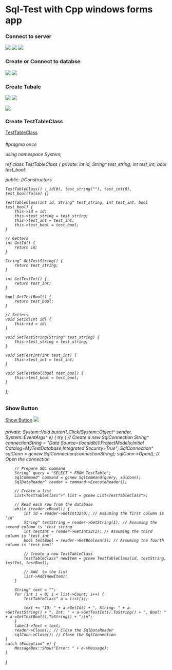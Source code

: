 <h1>Sql-Test with Cpp windows forms app</h1>

<h3>Connect to server</h3>
<img src="https://github.com/samandarmaxsutov/SQL-TEST-with-C-forms-app/assets/101328871/6d370f68-0699-4d8f-b092-884c638fbe0d"></img>
<img src="https://github.com/samandarmaxsutov/SQL-TEST-with-C-forms-app/assets/101328871/a795a225-1eec-4943-9111-b67d74c02dbf"></img>
<img src="https://github.com/samandarmaxsutov/SQL-TEST-with-C-forms-app/assets/101328871/9ad5e8f8-a404-4bed-970c-e5153b21e06f"></img>

<h3>Create or Connect to databse</h3>
<img src="https://github.com/samandarmaxsutov/SQL-TEST-with-C-forms-app/assets/101328871/7ad16cb2-8de1-4c32-90dc-b45d7a5d5623"></img>
<img src="https://github.com/samandarmaxsutov/SQL-TEST-with-C-forms-app/assets/101328871/4cf6fb0f-6163-4c11-b2b6-faf1860466c4"></img>

<h3>Create Tabale</h3>
<img src="https://github.com/samandarmaxsutov/SQL-TEST-with-C-forms-app/assets/101328871/0f91ade7-27f8-4eed-852b-fcb6119c98cd"></img>
<img src="https://github.com/samandarmaxsutov/SQL-TEST-with-C-forms-app/assets/101328871/49fc2e0e-157d-4ca7-b4f6-168bdd134d35"></img>

<img src="https://github.com/samandarmaxsutov/SQL-TEST-with-C-forms-app/assets/101328871/20b679fb-7f40-4d61-a159-a5b6de7a1389"></img>

<h3>Create TestTableClass</h3>
<a href="[https://github.com/samandarmaxsutov/SQL-TEST-with-C-forms-app/blob/master/MyForm.h](https://github.com/samandarmaxsutov/SQL-TEST-with-C-forms-app/blob/master/TestTableClass.cpp](https://github.com/samandarmaxsutov/SQL-TEST-with-C-forms-app/blob/master/TestTableClass.h)">TestTableClass</a>
<h6>
    #pragma once

using namespace System;

ref class TestTableClass
{
private:
    int id;
    String^ test_string;
    int test_int;
    bool test_bool;

public:
    //Constructors
    
    TestTableClass() : id(0), test_string(""), test_int(0), test_bool(false) {}

    TestTableClass(int id, String^ test_string, int test_int, bool test_bool) {
        this->id = id;
        this->test_string = test_string;
        this->test_int = test_int;
        this->test_bool = test_bool;
    }

    // Getters
    int GetId() {
        return id;
    }

    String^ GetTestString() {
        return test_string;
    }

    int GetTestInt() {
        return test_int;
    }

    bool GetTestBool() {
        return test_bool;
    }

    // Setters
    void SetId(int id) {
        this->id = id;
    }

    void SetTestString(String^ test_string) {
        this->test_string = test_string;
    }

    void SetTestInt(int test_int) {
        this->test_int = test_int;
    }

    void SetTestBool(bool test_bool) {
        this->test_bool = test_bool;
    }
};
</h6>

<h3>Show Button</h3>
<a href="https://github.com/samandarmaxsutov/SQL-TEST-with-C-forms-app/blob/master/MyForm.h">Show Button</a>
<img src="https://github.com/samandarmaxsutov/SQL-TEST-with-C-forms-app/assets/101328871/758b8878-6ceb-4971-94de-8e69be238978"></img>

<h6>
    private: System::Void button1_Click(System::Object^ sender, System::EventArgs^ e) {
	try {
		// Create a new SqlConnection
		String^ connectionString = "Data Source=(localdb)\\ProjectModels;Initial Catalog=MyTestDatabase;Integrated Security=True";
		SqlConnection^ sqlConn = gcnew SqlConnection(connectionString);
		sqlConn->Open(); // Open the connection

		// Prepare SQL command
		String^ query = "SELECT * FROM TestTable";
		SqlCommand^ command = gcnew SqlCommand(query, sqlConn);
		SqlDataReader^ reader = command->ExecuteReader();

		// Create a list 
		List<TestTableClass^>^ list = gcnew List<TestTableClass^>;

		// Read each row from the database
		while (reader->Read()) {
			int id = reader->GetInt32(0); // Assuming the first column is 'id'
			String^ testString = reader->GetString(1); // Assuming the second column is 'test_string'
			int testInt = reader->GetInt32(2); // Assuming the third column is 'test_int'
			bool testBool = reader->GetBoolean(3); // Assuming the fourth column is 'test_bool'

			// Create a new TestTableClass
			TestTableClass^ newItem = gcnew TestTableClass(id, testString, testInt, testBool);

			// Add  to the list
			list->Add(newItem);
		}

		String^ text = "";
		for (int i = 0; i < list->Count; i++) {
			TestTableClass^ a = list[i]; 

			text += "ID: " + a->GetId() + ", String: " + a->GetTestString() + ", Int: " + a->GetTestInt().ToString() + ", Bool: " + a->GetTestBool().ToString() + ";\n";
		}
		label1->Text = text;
		reader->Close(); // Close the SqlDataReader
		sqlConn->Close(); // Close the SqlConnection
	}
	catch (Exception^ e) {
		MessageBox::Show("Error: " + e->Message);
	}

}
</h6>


